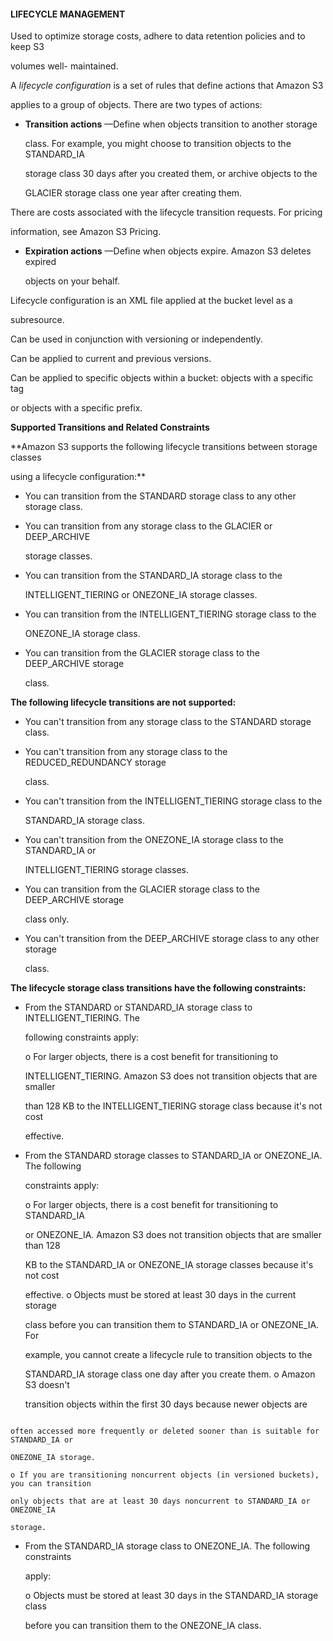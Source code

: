 #### LIFECYCLE MANAGEMENT


Used to optimize storage costs, adhere to data retention policies and to keep S3

volumes well- maintained.


A _lifecycle configuration_ is a set of rules that define actions that Amazon S3

applies to a group of objects. There are two types of actions:


- **Transition actions** —Define when objects transition to another storage

  class. For example, you might choose to transition objects to the STANDARD_IA

  storage class 30 days after you created them, or archive objects to the

  GLACIER storage class one year after creating them.


There are costs associated with the lifecycle transition requests. For pricing

information, see Amazon S3 Pricing.


- **Expiration actions** —Define when objects expire. Amazon S3 deletes expired

  objects on your behalf.


Lifecycle configuration is an XML file applied at the bucket level as a

subresource.


Can be used in conjunction with versioning or independently.


Can be applied to current and previous versions.


Can be applied to specific objects within a bucket: objects with a specific tag

or objects with a specific prefix.


**Supported Transitions and Related Constraints**


**Amazon S3 supports the following lifecycle transitions between storage classes

using a lifecycle configuration:**


- You can transition from the STANDARD storage class to any other storage class.

- You can transition from any storage class to the GLACIER or DEEP_ARCHIVE

  storage classes.

- You can transition from the STANDARD_IA storage class to the

  INTELLIGENT_TIERING or ONEZONE_IA storage classes.

- You can transition from the INTELLIGENT_TIERING storage class to the

  ONEZONE_IA storage class.

- You can transition from the GLACIER storage class to the DEEP_ARCHIVE storage

  class.


**The following lifecycle transitions are not supported:**


- You can't transition from any storage class to the STANDARD storage class.

- You can't transition from any storage class to the REDUCED_REDUNDANCY storage

  class.

- You can't transition from the INTELLIGENT_TIERING storage class to the

  STANDARD_IA storage class.

- You can't transition from the ONEZONE_IA storage class to the STANDARD_IA or

  INTELLIGENT_TIERING storage classes.

- You can transition from the GLACIER storage class to the DEEP_ARCHIVE storage

  class only.

- You can't transition from the DEEP_ARCHIVE storage class to any other storage

  class.


**The lifecycle storage class transitions have the following constraints:**


- From the STANDARD or STANDARD_IA storage class to INTELLIGENT_TIERING. The

  following constraints apply:

  o For larger objects, there is a cost benefit for transitioning to

  INTELLIGENT_TIERING. Amazon S3 does not transition objects that are smaller

  than 128 KB to the INTELLIGENT_TIERING storage class because it's not cost

  effective.

- From the STANDARD storage classes to STANDARD_IA or ONEZONE_IA. The following

  constraints apply:

  o For larger objects, there is a cost benefit for transitioning to STANDARD_IA

  or ONEZONE_IA. Amazon S3 does not transition objects that are smaller than 128

  KB to the STANDARD_IA or ONEZONE_IA storage classes because it's not cost

  effective. o Objects must be stored at least 30 days in the current storage

  class before you can transition them to STANDARD_IA or ONEZONE_IA. For

  example, you cannot create a lifecycle rule to transition objects to the

  STANDARD_IA storage class one day after you create them. o Amazon S3 doesn't

  transition objects within the first 30 days because newer objects are


```

often accessed more frequently or deleted sooner than is suitable for STANDARD_IA or

ONEZONE_IA storage.

o If you are transitioning noncurrent objects (in versioned buckets), you can transition

only objects that are at least 30 days noncurrent to STANDARD_IA or ONEZONE_IA

storage.

```


- From the STANDARD_IA storage class to ONEZONE_IA. The following constraints

  apply:

  o Objects must be stored at least 30 days in the STANDARD_IA storage class

  before you can transition them to the ONEZONE_IA class.

